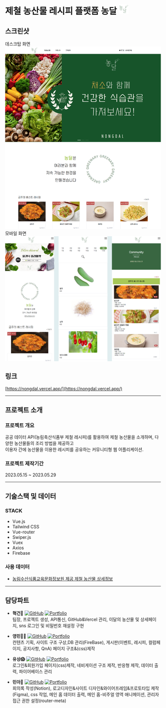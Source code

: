 

# 제철 농산물 레시피 플랫폼 농달   ![Nongdal Thumbnail](./public/favicon.png)  

## 스크린샷    
  데스크탑 화면  
  ![Nongdal Thumbnail](./public/desktop.png)    
  모바일 화면  
  ![Nongdal Thumbnail](./public/mobile.png)  

## 링크
[https://nongdal.vercel.app/](https://nongdal.vercel.app/)

***

## 프로젝트 소개
### 프로젝트 개요

공공 데이터 API(농림축산식품부 제철 레시피)를 활용하여 제철 농산물을 소개하며, 다양한 농산물들의 조리 방법을 제공하고  
이용자 간에 농산물을 이용한 레시피를 공유하는 커뮤니티형 웹 어플리케이션.

### 프로젝트 제작기간
2023.05.15 ~ 2023.05.29

***
## 기술스택 및 데이터
### STACK
- Vue.js
- Tailwind CSS
- Vue-router
- Swiper.js
- Vuex
- Axios
- Firebase

### 사용 데이터
- [농림수산식품교육문화정보원 제공 제철 농산물 상세정보](https://data.mafra.go.kr/opendata/data/indexOpenDataDetail.do?data_id=20171128000000000925)

***

## 담당파트
- **혁건👑** <a href="https://github.com/KwonHyeokGeon"><img alt="GitHub" src ="https://img.shields.io/badge/GitHub-181717.svg?&style=flat-square&logo=GitHub&logoColor=white"/></a>
<a href=""><img alt="Portfolio" src ="https://img.shields.io/badge/Portfolio-brightgreen.svg?&style=flat-square"/></a>  
  팀장, 프로젝트 생성, API통신, GitHub&Vercel 관리, 이달의 농산물 및 상세페이지, sns 로그인 및 비밀번호 재설정 구현

- **영민👨‍💻** <a href="https://github.com/bundasse"><img alt="GitHub" src ="https://img.shields.io/badge/GitHub-181717.svg?&style=flat-square&logo=GitHub&logoColor=white"/></a> <a href="http://bundasse.dothome.co.kr/portfolio/"><img alt="Portfolio" src ="https://img.shields.io/badge/Portfolio-brightgreen.svg?&style=flat-square"/></a>  
  컨텐츠 기획, 사이트 구조 구상,DB 관리(FireBase), 게시판(이벤트, 레시피, 컬럼페이지, 공지사항, QnA) 페이지 구조&(css)제작

- **유상😱** <a href="https://github.com/YS-SOHN"><img alt="GitHub" src ="https://img.shields.io/badge/GitHub-181717.svg?&style=flat-square&logo=GitHub&logoColor=white"/></a> <a href=""><img alt="Portfolio" src ="https://img.shields.io/badge/Portfolio-brightgreen.svg?&style=flat-square"/></a>  
  로그인&회원가입 페이지(css)제작, 네비게이션 구조 제작, 반응형 제작, 데이터 출력, 파이어베이스 관리 

- **민아🎨** <a href="https://github.com/JeonMin-A"><img alt="GitHub" src ="https://img.shields.io/badge/GitHub-181717.svg?&style=flat-square&logo=GitHub&logoColor=white"/></a> <a href="https://portfolio-jeonmin-a.vercel.app/"><img alt="Portfolio" src ="https://img.shields.io/badge/Portfolio-brightgreen.svg?&style=flat-square"/></a>  
  회의록 작성(Notion), 로고디자인&사이트 디자인&와이어프레임&프로토타입 제작(Figma), css 작업, 메인 홈 데이터 출력, 메인 홈-비주얼 영역 애니메이션, 관리자 접근 권한 설정(router-meta)
  
